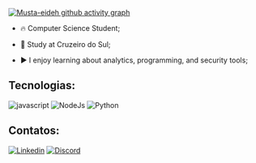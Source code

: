 [![Musta-eideh github activity graph](https://github-readme-activity-graph.vercel.app/graph?username=Musta-eideh&theme=react-dark)](https://github.com/ashutosh00710/github-readme-activity-graph)

- 🔥  Computer Science Student;

- 🔭 Study at Cruzeiro do Sul;

- ▶️ I enjoy learning about analytics, programming, and security tools;

## Tecnologias:
<div style="display: inline_block">
    <img aling="center" src="https://img.shields.io/badge/JavaScript-F7DF1E?style=for-the-badge&logo=javascript&logoColor=black" alt="javascript">
    <img aling="center" src="https://img.shields.io/badge/Node.js-43853D?style=for-the-badge&logo=node.js&logoColor=white" alt="NodeJs">
    <img aling="center" src="https://img.shields.io/badge/Python-43853D?style=for-the-badge&logo=python.js&logoColor=white" alt="Python">
</div>

## Contatos:
[![Linkedin](https://img.shields.io/badge/LinkedIn-0077B5?style=for-the-badge&logo=linkedin&logoColor=white)](https://www.linkedin.com/in/mustafa-eideh-b853581b4/)
[![Discord](https://img.shields.io/badge/Discord-7289DA?style=for-the-badge&logo=discord&logoColor=white)](https://discord.com/channels/@me)
